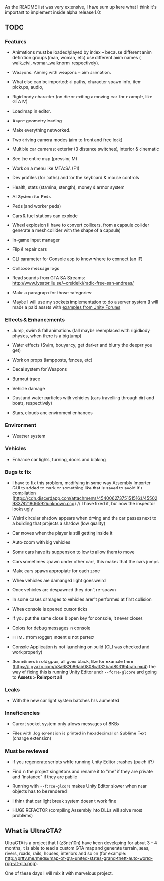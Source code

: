 As the README list was very extensive, I have sum up here what I think it's important to implement inside alpha release 1.0:

## TODO

### Features

* Animations must be loaded/played by index – because different anim definition groups (man, woman, etc) use different anim names ( walk_civi, woman_walknorm, respectively).

* Weapons. Aiming with weapons – aim animation.

* What else can be imported: ai paths, character spawn info, item pickups, audio, 

* Rigid body character (on die or exiting a moving car, for example, like GTA IV)

* Load map in editor.

* Async geometry loading.

* Make everything networked.

- Two driving camera modes (aim to front and free look)

- Multiple car cameras: exterior (3 distance switches), interior & cinematic

- See the entire map (pressing M)

- Work on a menu like MTA:SA (F1)

- Dev profiles (for paths) and for the keyboard & mouse controls

- Health, stats (stamina, stength), money & armor system

- AI System for Peds

- Peds (and worker peds)

- Cars & fuel stations can explode

- Wheel explosion (I have to convert colliders, from a capsule collider generate a mesh collider with the shape of a capsule)

- In-game input manager

- Flip & repair cars

- CLI parameter for Console app to know where to connect (an IP)

- Collapse message logs

- Read sounds from GTA SA Streams: http://www.lysator.liu.se/~creideiki/radio-free-san-andreas/

- Make a paragraph for those categories: 

- Maybe I will use my sockets implementation to do a server system (I will made a paid assets with [examples from Unity Forums](https://github.com/ZZona-Dummies/UnityForumsMultiplayer)

### Effects & Enhancements

* Jump, swim & fall animations (fall maybe reemplaced with rigidbody physics, when there is a big jump)

* Water effects (Swim, bouyancy, get darker and blurry the deeper you get)

* Work on props (lampposts, fences, etc)

* Decal system for Weapons

* Burnout trace

* Vehicle damage

* Dust and water particles with vehicles (cars travelling through dirt and boats, respectively)

* Stars, clouds and enviroment enhances

### Environment

* Weather system

### Vehicles

* Enhance car lights, turning, doors and braking
    
### Bugs to fix

- I have to fix this problem, modifying in some way Assembly Importer GUI to added to mark or something like that is saved to avoid it's compilation (https://cdn.discordapp.com/attachments/454006273751515163/455029337821806592/unknown.png) // I have fixed it, but now the inspector looks ugly

- Weird circular shadow appears when drving and the car passes next to a building that projects a shadow (low quality)

- Car moves when the player is still getting inside it

- Auto-zoom with big vehicles

- Some cars have its suppension to low to allow them to move

- Cars sometimes spawn under other cars, this makes that the cars jumps

- Make cars spawn appropiate for each zone

- When vehicles are damanged light goes weird

- Once vehicles are despawned they don't re-spawn

- In some cases damages to vehicles aren't performed at first collision

- When console is opened cursor ticks

- If you put the same close & open key for console, it never closes

- Colors for debug messages in console

- HTML (from logger) indent is not perfect

- Console Application is not launching on build (CLI was checked and work properly)

- Sometimes in old gpus, all goes black, like for example here (https://i.gyazo.com/b3a682b86ab0808ca132bad803194cab.mp4) the way of fixing this is running Unity Editor undr `--force-glcore` and going to **Assets > Reimport all**

### Leaks

- With the new car light system batches has aumented 

### Inneficiencies

- Curent socket system only allows messages of 8KBs

- Files with .log extension is printed in hexadecimal on Sublime Text (change extension)

### Must be reviewed

- If you regenerate scripts while running Unity Editor crashes (patch it?)

- Find in the project singletons and rename it to "me" if they are private and "instance" if they are public

- Running with `--force-glcore` makes Unity Editor slower when near objects has to be rendered

- I think that car light break system doesn't work fine

- HUGE REFACTOR (compiling Assembly into DLLs will solve most problems)

## What is UltraGTA?

UltraGTA is a project that I (z3nth10n) have been developing for about 3 - 4 months, it is able to read a custom GTA map and generate terrain, seas, rivers, roads, rails, houses, interiors and so on (for example: http://prtty.me/media/map-of-gta-united-states-grand-theft-auto-world-rpg-at-gta.png).

One of these days I will mix it with marvelous project.